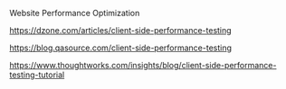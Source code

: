 Website Performance Optimization

https://dzone.com/articles/client-side-performance-testing

https://blog.qasource.com/client-side-performance-testing

https://www.thoughtworks.com/insights/blog/client-side-performance-testing-tutorial
